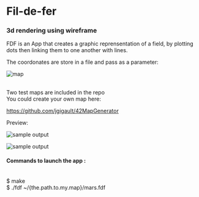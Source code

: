 # Fil-de-fer
### 3d rendering using wireframe

FDF is an App that creates a graphic reprensentation of a field, by plotting dots then linking them to one another with lines.

The coordonates are store in a file and pass as a parameter:

![map](https://camo.githubusercontent.com/83bc066a2092d26e494d489ff0c7728e2126de95/687474703a2f2f692e696d6775722e636f6d2f775a516a4e53622e706e67)


<br />
Two test maps are included in the repo
<br />
You could create your own map here:

https://github.com/jgigault/42MapGenerator

Preview:

![sample output](https://camo.githubusercontent.com/5b1b75b2842d38d8e7fba3707969ff1351b89e38/687474703a2f2f692e696d6775722e636f6d2f6e334b326c68342e706e67)

![sample output](https://camo.githubusercontent.com/01bdc001853496114564062467916bf7e7854865/687474703a2f2f692e696d6775722e636f6d2f706b4f70584c582e706e67)

#### Commands to launch the app : ####
<br />
$ make
<br />
$ ./fdf ~/{the.path.to.my.map}/mars.fdf
